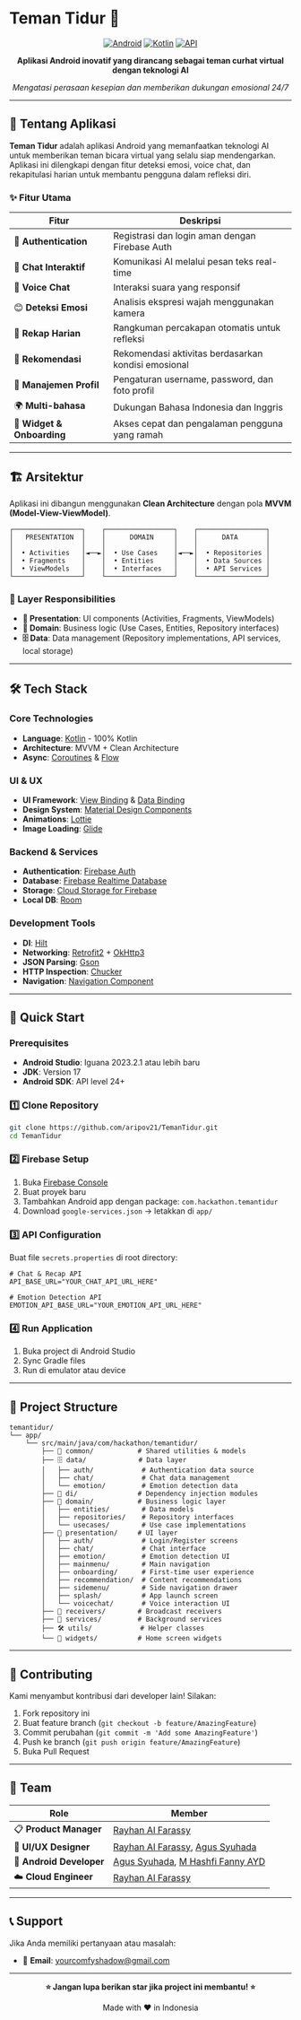 # Teman Tidur 🌙

<div align="center">
  
  [![Android](https://img.shields.io/badge/Platform-Android-green.svg)](https://android.com)
  [![Kotlin](https://img.shields.io/badge/Language-Kotlin-blue.svg)](https://kotlinlang.org)
  [![API](https://img.shields.io/badge/API-24%2B-brightgreen.svg)](https://android-arsenal.com/api?level=24)
  
  **Aplikasi Android inovatif yang dirancang sebagai teman curhat virtual dengan teknologi AI**
  
  *Mengatasi perasaan kesepian dan memberikan dukungan emosional 24/7*
  
</div>

---

## 📱 Tentang Aplikasi

**Teman Tidur** adalah aplikasi Android yang memanfaatkan teknologi AI untuk memberikan teman bicara virtual yang selalu siap mendengarkan. Aplikasi ini dilengkapi dengan fitur deteksi emosi, voice chat, dan rekapitulasi harian untuk membantu pengguna dalam refleksi diri.

### ✨ Fitur Utama

| Fitur | Deskripsi |
|-------|-----------|
| 🔐 **Authentication** | Registrasi dan login aman dengan Firebase Auth |
| 💬 **Chat Interaktif** | Komunikasi AI melalui pesan teks real-time |
| 🎤 **Voice Chat** | Interaksi suara yang responsif |
| 😊 **Deteksi Emosi** | Analisis ekspresi wajah menggunakan kamera |
| 📝 **Rekap Harian** | Rangkuman percakapan otomatis untuk refleksi |
| 🎯 **Rekomendasi** | Rekomendasi aktivitas berdasarkan kondisi emosional |
| 👤 **Manajemen Profil** | Pengaturan username, password, dan foto profil |
| 🌍 **Multi-bahasa** | Dukungan Bahasa Indonesia dan Inggris |
| 📱 **Widget & Onboarding** | Akses cepat dan pengalaman pengguna yang ramah |

---

## 🏗️ Arsitektur

Aplikasi ini dibangun menggunakan **Clean Architecture** dengan pola **MVVM (Model-View-ViewModel)**.

```
┌─────────────────┐    ┌─────────────────┐    ┌─────────────────┐
│   PRESENTATION  │    │      DOMAIN     │    │      DATA       │
│                 │    │                 │    │                 │
│  • Activities   │◄──►│  • Use Cases    │◄──►│  • Repositories │
│  • Fragments    │    │  • Entities     │    │  • Data Sources │
│  • ViewModels   │    │  • Interfaces   │    │  • API Services │
└─────────────────┘    └─────────────────┘    └─────────────────┘
```

### 📂 Layer Responsibilities

- **🎨 Presentation**: UI components (Activities, Fragments, ViewModels)
- **💼 Domain**: Business logic (Use Cases, Entities, Repository interfaces)
- **🗄️ Data**: Data management (Repository implementations, API services, local storage)

---

## 🛠️ Tech Stack

### Core Technologies
- **Language**: [Kotlin](https://kotlinlang.org/) - 100% Kotlin
- **Architecture**: MVVM + Clean Architecture
- **Async**: [Coroutines](https://kotlinlang.org/docs/coroutines-overview.html) & [Flow](https://developer.android.com/kotlin/flow)

### UI & UX
- **UI Framework**: [View Binding](https://developer.android.com/topic/libraries/view-binding) & [Data Binding](https://developer.android.com/topic/libraries/data-binding)
- **Design System**: [Material Design Components](https://material.io/develop/android)
- **Animations**: [Lottie](https://github.com/airbnb/lottie-android)
- **Image Loading**: [Glide](https://github.com/bumptech/glide)

### Backend & Services
- **Authentication**: [Firebase Auth](https://firebase.google.com/docs/auth)
- **Database**: [Firebase Realtime Database](https://firebase.google.com/docs/database)
- **Storage**: [Cloud Storage for Firebase](https://firebase.google.com/docs/storage)
- **Local DB**: [Room](https://developer.android.com/jetpack/androidx/releases/room)

### Development Tools
- **DI**: [Hilt](https://dagger.dev/hilt/)
- **Networking**: [Retrofit2](https://square.github.io/retrofit/) + [OkHttp3](https://square.github.io/okhttp/)
- **JSON Parsing**: [Gson](https://github.com/google/gson)
- **HTTP Inspection**: [Chucker](https://github.com/ChuckerTeam/chucker)
- **Navigation**: [Navigation Component](https://developer.android.com/guide/navigation)

---

## 🚀 Quick Start

### Prerequisites
- **Android Studio**: Iguana 2023.2.1 atau lebih baru
- **JDK**: Version 17
- **Android SDK**: API level 24+

### 1️⃣ Clone Repository
```bash
git clone https://github.com/aripov21/TemanTidur.git
cd TemanTidur
```

### 2️⃣ Firebase Setup
1. Buka [Firebase Console](https://console.firebase.google.com/)
2. Buat proyek baru
3. Tambahkan Android app dengan package: `com.hackathon.temantidur`
4. Download `google-services.json` → letakkan di `app/`

### 3️⃣ API Configuration
Buat file `secrets.properties` di root directory:
```properties
# Chat & Recap API
API_BASE_URL="YOUR_CHAT_API_URL_HERE"

# Emotion Detection API  
EMOTION_API_BASE_URL="YOUR_EMOTION_API_URL_HERE"
```

### 4️⃣ Run Application
1. Buka project di Android Studio
2. Sync Gradle files
3. Run di emulator atau device

---

## 📁 Project Structure

```
temantidur/
└── app/
    └── src/main/java/com/hackathon/temantidur/
        ├── 🔧 common/           # Shared utilities & models
        ├── 🗄️ data/             # Data layer
        │   ├── auth/            # Authentication data source
        │   ├── chat/            # Chat data management  
        │   └── emotion/         # Emotion detection data
        ├── 💉 di/               # Dependency injection modules
        ├── 💼 domain/           # Business logic layer
        │   ├── entities/        # Data models
        │   ├── repositories/    # Repository interfaces
        │   └── usecases/        # Use case implementations
        ├── 🎨 presentation/     # UI layer
        │   ├── auth/            # Login/Register screens
        │   ├── chat/            # Chat interface
        │   ├── emotion/         # Emotion detection UI
        │   ├── mainmenu/        # Main navigation
        │   ├── onboarding/      # First-time user experience
        │   ├── recommendation/  # Content recommendations
        │   ├── sidemenu/        # Side navigation drawer
        │   ├── splash/          # App launch screen
        │   └── voicechat/       # Voice interaction UI
        ├── 📡 receivers/        # Broadcast receivers
        ├── 🔄 services/         # Background services
        ├── 🛠️ utils/            # Helper classes
        └── 📱 widgets/          # Home screen widgets
```

---

## 🤝 Contributing

Kami menyambut kontribusi dari developer lain! Silakan:

1. Fork repository ini
2. Buat feature branch (`git checkout -b feature/AmazingFeature`)
3. Commit perubahan (`git commit -m 'Add some AmazingFeature'`)
4. Push ke branch (`git push origin feature/AmazingFeature`)
5. Buka Pull Request

---

## 👥 Team

| Role | Member |
|------|--------|
| 📋 **Product Manager** | [Rayhan Al Farassy](https://github.com/rayhanfay) |
| 🎨 **UI/UX Designer** | [Rayhan Al Farassy](https://github.com/rayhanfay), [Agus Syuhada](https://github.com/AgusSyuhada) |
| 📱 **Android Developer** | [Agus Syuhada](https://github.com/AgusSyuhada), [M Hashfi Fanny AYD](https://github.com/hashfiayd) |
| ☁️ **Cloud Engineer** | [Rayhan Al Farassy](https://github.com/rayhanfay) |

---

## 📞 Support

Jika Anda memiliki pertanyaan atau masalah:

- 📧 **Email**: yourcomfyshadow@gmail.com

---

<div align="center">
  
  **⭐ Jangan lupa berikan star jika project ini membantu! ⭐**
  
  Made with ❤️ in Indonesia
  
</div>
